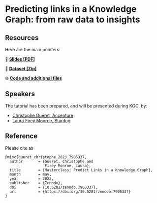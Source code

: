 # Predicting links in a Knowledge Graph: from raw data to insights

## Resources

Here are the main pointers:

:file_folder: **[Slides [PDF]](https://raw2links-kgc23.github.io/KGC_tutorial.pdf)**

:file_folder: **[Dataset [Zip]](https://raw2links-kgc23.github.io/dataset.zip)**

:globe_with_meridians: **[Code and additional files](https://github.com/raw2links-kgc23/raw2links-kgc23.github.io)**

## Speakers

The tutorial has been prepared, and will be presented during KGC, by:

* [Christophe Guéret, Accenture](https://www.linkedin.com/in/cgueret/) 
* [Laura Firey Monroe, Stardog](https://www.linkedin.com/in/laurafireymonroe/)

## Reference

Please cite as

```
@misc{gueret_christophe_2023_7905337,
  author       = {Gueret, Christophe and
                  Firey Monroe, Laura},
  title        = {Masterclass: Predict Links in a Knowledge Graph},
  month        = may,
  year         = 2023,
  publisher    = {Zenodo},
  doi          = {10.5281/zenodo.7905337},
  url          = {https://doi.org/10.5281/zenodo.7905337}
}
```
